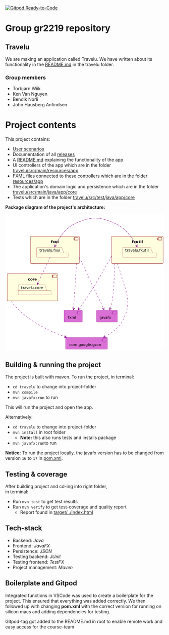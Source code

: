 [![Gitpod Ready-to-Code](https://img.shields.io/badge/Gitpod-Ready--to--Code-blue?logo=gitpod)](https://gitpod.stud.ntnu.no/#https://gitlab.stud.idi.ntnu.no/it1901/groups-2022/gr2219/gr2219.git)

# Group gr2219 repository

## Travelu

We are making an application called Travelu. We have written about its functionality in the [README.md](travelu/README.md) in the travelu folder.

### Group members

- Torbjørn Wiik
- Ken Van Nguyen
- Bendik Norli
- John Hausberg Anfindsen

# Project contents

This project contains:

- [User scenarios](UserScenarios.md)
- Documentation of all [releases](docs)
- A [README.md](travelu/README.md) explaining the functionality of the app
- UI controllers of the app which are in the folder [travelu/src/main/resources/app](travelu/src/main/java/app)
- FXML files connected to these controllers which are in the folder [resources/app](travelu/src/main/resources/app)
- The application's domain logic and persistence which are in the folder [travelu/src/main/java/app/core](travelu/src/main/java/app/core)
- Tests which are in the folder [travelu/src/test/java/app/core](travelu/src/test/java/app/core)

**Package diagram of the project's architecture:**

![image info](/pictures/PackageDiagram.png)

## Building & running the project

The project is built with maven.
To run the project, in terminal:

- `cd travelu` to change into project-folder
- `mvn compile`
- `mvn javafx:run` to run

This will run the project and open the app.

Alternatively:

- `cd travelu` to change into project-folder
- `mvn install` in root folder
  - **Note:** this also runs tests and installs package
- `mvn javafx:run`to run

**Notice:** To run the project locally, the javafx version has to be changed from version `16` to `17` in [pom.xml](travelu/pom.xml).

## Testing & coverage

After building project and cd-ing into right folder,  
in terminal:

- Run `mvn test` to get test results
- Run `mvn verify` to get test-coverage and quality report
  - Report found in [target/../index.html](travelu/target/site/jacoco/index.html)

## Tech-stack

- Backend: _Java_
- Frontend: _JavaFX_
- Persistence: _JSON_
- Testing backend: _JUnit_
- Testing frontend: _TestFX_
- Project management: _Maven_

## Boilerplate and Gitpod

Integrated functions in VSCode was used to create a boilerplate for the project. This ensured that everything was added correctly.
We then followed up with changing **pom.xml** with the correct version for running on silicon macs and adding dependencies for testing.

Gitpod-tag got added to the README.md in root to enable remote work and easy access for the course-team
